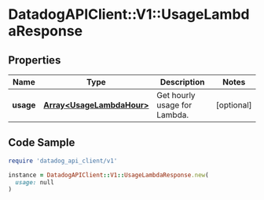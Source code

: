 # DatadogAPIClient::V1::UsageLambdaResponse

## Properties

| Name | Type | Description | Notes |
| ---- | ---- | ----------- | ----- |
| **usage** | [**Array&lt;UsageLambdaHour&gt;**](UsageLambdaHour.md) | Get hourly usage for Lambda. | [optional] |

## Code Sample

```ruby
require 'datadog_api_client/v1'

instance = DatadogAPIClient::V1::UsageLambdaResponse.new(
  usage: null
)
```

